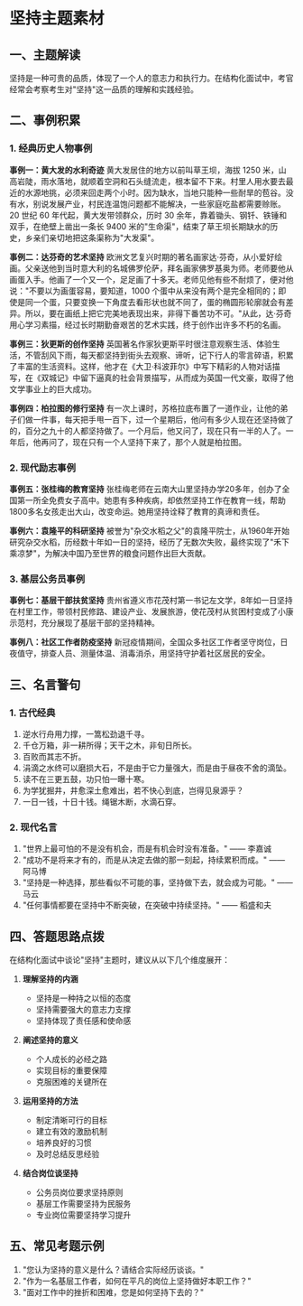 # 坚持主题素材

## 一、主题解读

坚持是一种可贵的品质，体现了一个人的意志力和执行力。在结构化面试中，考官经常会考察考生对"坚持"这一品质的理解和实践经验。

## 二、事例积累

### 1. 经典历史人物事例

**事例一：黄大发的水利奇迹** 
黄大发居住的地方以前叫草王坝，海拔 1250 米，山高岩陡，雨水落地，就顺着空洞和石头缝流走，根本留不下来。村里人用水要去最近的水源地挑，必须来回走两个小时。因为缺水，当地只能种一些耐旱的苞谷。没有水，别说发展产业，村民连温饱问题都不能解决，一些家庭吃盐都需要赊账。20 世纪 60 年代起，黄大发带领群众，历时 30 余年，靠着锄头、钢钎、铁锤和双手，在绝壁上凿出一条长 9400 米的"生命渠"，结束了草王坝长期缺水的历史，乡亲们亲切地把这条渠称为"大发渠"。

**事例二：达芬奇的艺术坚持**
欧洲文艺复兴时期的著名画家达·芬奇，从小爱好绘画。父亲送他到当时意大利的名城佛罗伦萨，拜名画家佛罗基奥为师。老师要他从画蛋入手。他画了一个又一个，足足画了十多天。老师见他有些不耐烦了，便对他说："不要以为画蛋容易，要知道，1000 个蛋中从来没有两个是完全相同的；即使是同一个蛋，只要变换一下角度去看形状也就不同了，蛋的椭圆形轮廓就会有差异。所以，要在画纸上把它完美地表现出来，非得下番苦功不可。"从此，达·芬奇用心学习素描，经过长时期勤奋艰苦的艺术实践，终于创作出许多不朽的名画。

**事例三：狄更斯的创作坚持**
英国著名作家狄更斯平时很注意观察生活、体验生活，不管刮风下雨，每天都坚持到街头去观察、谛听，记下行人的零言碎语，积累了丰富的生活资料。这样，他才在《大卫·科波菲尔》中写下精彩的人物对话描写，在《双城记》中留下逼真的社会背景描写，从而成为英国一代文豪，取得了他文学事业上的巨大成功。

**事例四：柏拉图的修行坚持**
有一次上课时，苏格拉底布置了一道作业，让他的弟子们做一件事，每天把手甩一百下，过一个星期后，他问有多少人现在还坚持做了的，百分之九十的人都坚持做了。一个月后，他又问了，现在只有一半的人了。一年后，他再问了，现在只有一个人坚持下来了，那个人就是柏拉图。

### 2. 现代励志事例

**事例五：张桂梅的教育坚持**
张桂梅老师在云南大山里坚持办学20多年，创办了全国第一所全免费女子高中。她患有多种疾病，却依然坚持工作在教育一线，帮助1800多名女孩走出大山，改变命运。她用坚持诠释了教育的真谛和责任。

**事例六：袁隆平的科研坚持**
被誉为"杂交水稻之父"的袁隆平院士，从1960年开始研究杂交水稻，历经数十年如一日的坚持，经历了无数次失败，最终实现了"禾下乘凉梦"，为解决中国乃至世界的粮食问题作出巨大贡献。

### 3. 基层公务员事例

**事例七：基层干部扶贫坚持**
贵州省遵义市花茂村第一书记左文学，8年如一日坚持在村里工作，带领村民修路、建设产业、发展旅游，使花茂村从贫困村变成了小康示范村，充分展现了基层干部的坚持精神。

**事例八：社区工作者防疫坚持**
新冠疫情期间，全国众多社区工作者坚守岗位，日夜值守，排查人员、测量体温、消毒消杀，用坚持守护着社区居民的安全。

## 三、名言警句

### 1. 古代经典
1. 逆水行舟用力撑，一篙松劲退千寻。
2. 千仓万箱，非一耕所得；天干之木，非旬日所长。
3. 百败而其志不折。
4. 涓滴之水终可以磨损大石，不是由于它力量强大，而是由于昼夜不舍的滴坠。
5. 读不在三更五鼓，功只怕一曝十寒。
6. 为学犹掘井，井愈深土愈难出，若不快心到底，岂得见泉源乎？
7. 一日一钱，十日十钱。绳锯木断，水滴石穿。

### 2. 现代名言

1. "世界上最可怕的不是没有机会，而是有机会时没有准备。" —— 李嘉诚
2. "成功不是将来才有的，而是从决定去做的那一刻起，持续累积而成。" —— 阿马博
3. "坚持是一种选择，那些看似不可能的事，坚持做下去，就会成为可能。" —— 马云
4. "任何事情都要在坚持中不断突破，在突破中持续坚持。" —— 稻盛和夫

## 四、答题思路点拨

在结构化面试中谈论"坚持"主题时，建议从以下几个维度展开：

1. **理解坚持的内涵**
   - 坚持是一种持之以恒的态度
   - 坚持需要强大的意志力支撑
   - 坚持体现了责任感和使命感

2. **阐述坚持的意义**
   - 个人成长的必经之路
   - 实现目标的重要保障
   - 克服困难的关键所在

3. **运用坚持的方法**
   - 制定清晰可行的目标
   - 建立有效的激励机制
   - 培养良好的习惯
   - 及时总结反思经验

4. **结合岗位谈坚持**
   - 公务员岗位要求坚持原则
   - 基层工作需要坚持为民服务
   - 专业岗位需要坚持学习提升

## 五、常见考题示例

1. "您认为坚持的意义是什么？请结合实际经历谈谈。"
2. "作为一名基层工作者，如何在平凡的岗位上坚持做好本职工作？"
3. "面对工作中的挫折和困难，您是如何坚持下去的？"

